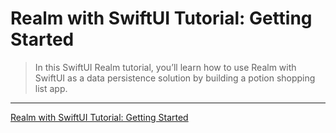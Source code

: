 # Realm with SwiftUI Tutorial: Getting Started

> In this SwiftUI Realm tutorial, you’ll learn how to use Realm with SwiftUI as a data persistence solution by building a potion shopping list app.

---

[Realm with SwiftUI Tutorial: Getting Started](https://www.raywenderlich.com/12235561-realm-with-swiftui-tutorial-getting-started)
